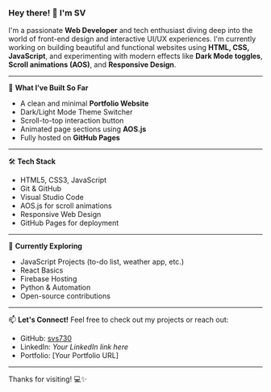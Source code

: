 ### Hey there! 👋 I'm SV

I'm a passionate **Web Developer** and tech enthusiast diving deep into the world of front-end design and interactive UI/UX experiences. I'm currently working on building beautiful and functional websites using **HTML, CSS, JavaScript**, and experimenting with modern effects like **Dark Mode toggles**, **Scroll animations (AOS)**, and **Responsive Design**.

---

🔧 **What I’ve Built So Far**
- A clean and minimal **Portfolio Website**
- Dark/Light Mode Theme Switcher
- Scroll-to-top interaction button
- Animated page sections using **AOS.js**
- Fully hosted on **GitHub Pages**

---

🛠️ **Tech Stack**
- HTML5, CSS3, JavaScript
- Git & GitHub
- Visual Studio Code
- AOS.js for scroll animations
- Responsive Web Design
- GitHub Pages for deployment

---

🚀 **Currently Exploring**
- JavaScript Projects (to-do list, weather app, etc.)
- React Basics
- Firebase Hosting
- Python & Automation
- Open-source contributions

---

📫 **Let's Connect!**
Feel free to check out my projects or reach out:
- GitHub: [svs730](https://github.com/svs730)
- LinkedIn: *Your LinkedIn link here*
- Portfolio: [Your Portfolio URL]

---

Thanks for visiting! 💻✨
